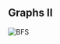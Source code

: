 ## Graphs II

![BFS](https://user-images.githubusercontent.com/6312342/170311915-e5e126da-884b-403b-a73b-198facea5496.png)
